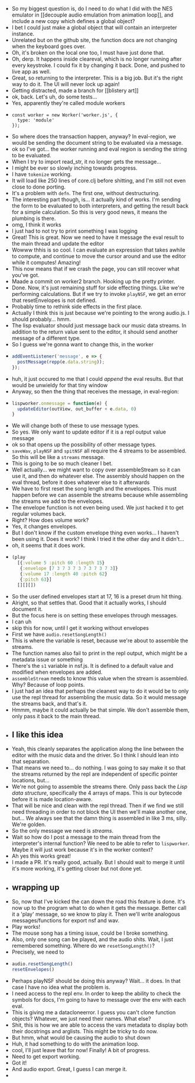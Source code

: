 - So my biggest question is, do I need to do what I did with the NES emulator in [[decouple audio emulation from animation loop]], and include a new copy which defines a global object?
- I bet I could just make a global object that will contain an interpreter instance.
- Unrelated but on the github site, the function docs are not changing when the keyboard goes over.
- Oh, it's broken on the local one too, I must have just done that.
- Oh, derp. It happens inside cleareval, which is no longer running after every keystroke. I could fix it by changing it back. Done, and pushed to live app as well.
- Great, so returning to the interpreter. This is a big job. But it's the right way to do it. The UI will never lock up again!
- Getting distracted, made a branch for [[blistery art]]
- ok, back. Let's uh, do some tests...
- Yes, apparently they're called module workers
- ```
  const worker = new Worker('worker.js', {
    type: 'module'
  });
  ```
- So where does the transaction happen, anyway? In eval-region, we would be sending the document string to be evaluated via a message.
- ok so I've got... the worker running and eval region is sending the string to be evaluated.
- When I try to import read_str, it no longer gets the message...
- I might be ever so slowly inching towards progress.
- I have `tokenize` working.
- It will load like 250 lines of core.clj before shitting, and I'm still not even close to done porting.
- It's a problem with `defn`. The first one, without destructuring.
- The interesting part though, is... it actually kind of works. I'm sending the form to be evaluated to both interpreters, and getting the result back for a simple calculation. So this is very good news, it means the plumbing is there.
- omg, I think it works
- I just had to not try to print something I was logging
- Great! This is great. Now we need to have it message the eval result to the main thread and update the editor
- Wowww thhis is so cool. I can evaluate an expression that takes awhile to compute, and continue to move the cursor around and use the editor while it computes! Amazing!
- This now means that if we crash the page, you can still recover what you've got.
- Maade a commit on worker2 branch. Hooking up the pretty printer.
- Done. Now, it's just remaining stuff for side effecting things. Like we're performing calculations. But if we try to invoke `playNSF`, we get an error that resetEnvelopes is not defined.
- Probably time to rethink side effects in the first place.
- Actually I think this is just because we're pointing to the wrong audio.js. I should probably... hmm.
- The lisp evaluator should just message back our music data streams. In addition to the return value sent to the editor, it should send another message of a different type.
- So I guess we're gonna want to change this, in the worker
- ```js
  addEventListener('message', e => {
    postMessage(repp(e.data.string));
  });
  ```
- huh, it just occured to me that I could *append* the eval results. But that would be unwieldy for that tiny window
- Anyway, so then the thing that receives the message, in eval-region:
- ```js
  lispworker.onmessage = function(e) {
    updateEditor(outView, out_buffer + e.data, 0)
  }
  ```
- We will change both of these to use message types.
- So yes. We only want to update editor if it is a repl output value message
- ok so that opens up the possibility of other message types.
- `saveWav`, `playNSF` and `spitNSF` all require the 4 streams to be assembled. So this will be like a `streams` message.
- This is going to be so much cleaner I bet.
- Well actually... we might want to copy over assembleStream so it can use it, and then do whatever else. The assembly should happen on the eval thread, before it does whatever else to it afterwards
- We have to first reset the song length and the envelopes. This must happen before we can assemble the streams because while assembling the streams we add to the envelopes.
- The envelope function is not even being used. We just hacked it to get regular volumes back.
- Right? How does volume work?
- Yes, it changes envelopes.
- But I don't know if the custom envelope thing even works... I haven't been using it. Does it work? I think I tried it the other day and it didn't...
- oh, it seems that it does work.
- ```clojure
  (play
    [{:volume 5 :pitch 60 :length 15}
     {:envelope [7 3 7 3 7 3 7 3 7 3 7 3]}
     {:volume 17 :length 40 :pitch 62}
     {:pitch 63}]
    [][][])
  ```
- So the user defined envelopes start at 17, 16 is a preset drum hit thing.
- Alright, so that settles that. Good that it actually works, I should document it.
- But the focus here is on setting these envelopes through messages.
- I can uh
- skip this for now, until I get it working without envelopes
- First we have `audio.resetSongLength()`
- This is where the variable is reset, because we're about to assemble the streams.
- The function names also fail to print in the repl output, which might be a metadata issue or something
- There's the `s1` variable in nsf.js. It is defined to a default value and modified when envelopes are added.
- `assembleStream` needs to know this value when the stream is assembled. Why? Because of loop points.
- I just had an idea that perhaps the cleanest way to do it would be to only use the repl thread for assembling the music data. So it would message the streams back, and that's it.
- Hmmm, maybe it could actually be that simple. We don't assemble them, only pass it back to the main thread.
- ## I like this idea
- Yeah, this cleanly separates the application along the line between the editor with the music data and the driver. So I think I should lean into that separation.
- That means we need to... do nothing. I was going to say make it so that the streams returned by the repl are independent of specific pointer locations, but...
- We're not going to assemble the streams there. Only pass back the *Lisp data structure*, specifically the 4 arrays of maps. This is our bytecode before it is made location-aware.
- That will be nice and clean with the repl thread. Then if we find we still need threading in order to not block the UI then we'll make another one, but... We always see that the damn thing is assembled in like 3 ms, silly. We're golden.
- So the only message we need is *streams*.
- Wait so how do I post a message to the main thread from the interpreter's internal function? We need to be able to refer to `lispworker`. Maybe it will just work because it's in the worker context?
- Ah yes this works great!
- I made a PR. It's really good, actually. But I should wait to merge it until it's more working, it's getting closer but not done yet.
- ## wrapping up
- So, now that I've kicked the can down the road this feature is done. It's now up to the program what to do when it gets the message. Better call it a 'play' message, so we know to play it. Then we'll write analogous messages/functions for export nsf and wav.
- Play works!
- The mouse song has a timing issue, could be I broke something.
- Also, only one song can be played, and the audio shits. Wait, I just remembered something. Where do we `resetSongLength()`?
- Precisely, we need to
- ```js
  audio.resetSongLength()
  resetEnvelopes()
  ```
- Perhaps playNSF should be doing this anyway? Wait... it does. In that case I have no idea what the problem is.
- I need access to the repl env. In order to keep the ability to check the symbols for docs, I'm going to have to message over the env with each eval.
- This is giving me a datacloneerror. I guess you can't clone function objects? Whatever, we just need their names. What else?
- Shit, this is how we are able to access the vars metadata to display both their docstrings and arglists. This might be tricky to do now.
- But hmm, what would be causing the audio to shut down
- Huh, it had something to do with the animation loop.
- cool, I'll just leave that for now! Finally! A bit of progress.
- Need to get export working.
- Got it!
- And audio export. Great, I guess I can merge it.
-